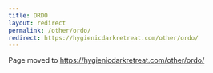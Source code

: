 ```yaml
---
title: ORDO
layout: redirect
permalink: /other/ordo/
redirect: https://hygienicdarkretreat.com/other/ordo/
---
```


Page moved to <https://hygienicdarkretreat.com/other/ordo/>

